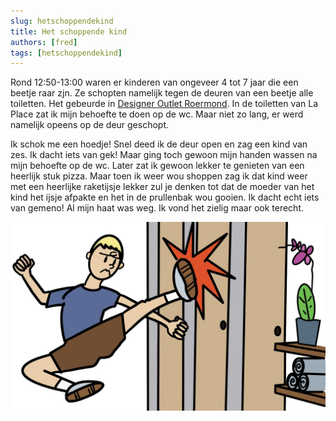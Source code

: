 ```yaml
---
slug: hetschoppendekind
title: Het schoppende kind
authors: [fred]
tags: [hetschoppendekind]
---
```


Rond 12:50-13:00 waren er kinderen van ongeveer 4 tot 7 jaar die een beetje raar zjn. Ze schopten namelijk tegen de deuren van een beetje alle toiletten. Het gebeurde in [Designer Outlet Roermond](https://www.mcarthurglen.com/nl/outlets/nl/designer-outlet-roermond/). In de toiletten van La Place zat ik mijn behoefte te doen op de wc. Maar niet zo lang, er werd namelijk opeens op de deur geschopt.

Ik schok me een hoedje! Snel deed ik de deur open en zag een kind van zes. Ik dacht iets van gek! Maar ging toch gewoon mijn handen wassen na mijn behoefte op de wc. Later zat ik gewoon lekker te genieten van een heerlijk stuk pizza. Maar toen ik weer wou shoppen zag ik dat kind weer met een heerlijke raketijsje lekker zul je denken tot dat de moeder van het kind het ijsje afpakte en het in de prullenbak wou gooien. Ik dacht echt iets van gemeno! Al mijn haat was weg. Ik vond het zielig maar ook terecht.

![Het Schappende Kind - Copyright 2023 Scribo Potato](./het-schoppende-kind.jpg)